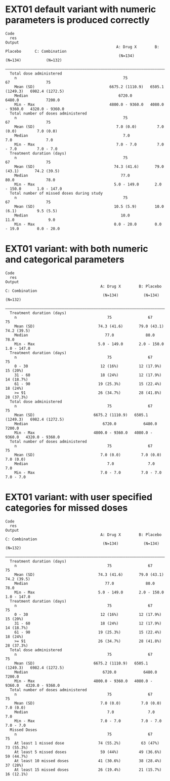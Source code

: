 # EXT01 default variant with numeric parameters is produced correctly

    Code
      res
    Output
                                                     A: Drug X        B: Placebo      C: Combination 
                                                      (N=134)           (N=134)           (N=132)    
      ———————————————————————————————————————————————————————————————————————————————————————————————
      Total dose administered                                                                        
        n                                               75                67                75       
        Mean (SD)                                 6675.2 (1110.9)   6505.1 (1249.3)   6982.4 (1272.5)
        Median                                        6720.0            6480.0            7200.0     
        Min - Max                                 4800.0 - 9360.0   4080.0 - 9360.0   4320.0 - 9360.0
      Total number of doses administered                                                             
        n                                               75                67                75       
        Mean (SD)                                    7.0 (0.0)         7.0 (0.0)         7.0 (0.0)   
        Median                                          7.0               7.0               7.0      
        Min - Max                                    7.0 - 7.0         7.0 - 7.0         7.0 - 7.0   
      Treatment duration (days)                                                                      
        n                                               75                67                75       
        Mean (SD)                                   74.3 (41.6)       79.0 (43.1)       74.2 (39.5)  
        Median                                         77.0              80.0              78.0      
        Min - Max                                   5.0 - 149.0       2.0 - 150.0       1.0 - 147.0  
      Total number of missed doses during study                                                      
        n                                               75                67                75       
        Mean (SD)                                   10.5 (5.9)        10.0 (6.1)         9.5 (5.5)   
        Median                                         10.0              11.0               9.0      
        Min - Max                                   0.0 - 20.0        0.0 - 19.0        0.0 - 20.0   

# EXT01 variant: with both numeric and categorical parameters

    Code
      res
    Output
                                              A: Drug X        B: Placebo      C: Combination 
                                               (N=134)           (N=134)           (N=132)    
      ————————————————————————————————————————————————————————————————————————————————————————
      Treatment duration (days)                                                               
        n                                        75                67                75       
        Mean (SD)                            74.3 (41.6)       79.0 (43.1)       74.2 (39.5)  
        Median                                  77.0              80.0              78.0      
        Min - Max                            5.0 - 149.0       2.0 - 150.0       1.0 - 147.0  
      Treatment duration (days)                                                               
        n                                        75                67                75       
        0 - 30                                12 (16%)         12 (17.9%)         15 (20%)    
        31 - 60                               18 (24%)         12 (17.9%)        14 (18.7%)   
        61 - 90                              19 (25.3%)        15 (22.4%)         18 (24%)    
        >= 91                                26 (34.7%)        28 (41.8%)        28 (37.3%)   
      Total dose administered                                                                 
        n                                        75                67                75       
        Mean (SD)                          6675.2 (1110.9)   6505.1 (1249.3)   6982.4 (1272.5)
        Median                                 6720.0            6480.0            7200.0     
        Min - Max                          4800.0 - 9360.0   4080.0 - 9360.0   4320.0 - 9360.0
      Total number of doses administered                                                      
        n                                        75                67                75       
        Mean (SD)                             7.0 (0.0)         7.0 (0.0)         7.0 (0.0)   
        Median                                   7.0               7.0               7.0      
        Min - Max                             7.0 - 7.0         7.0 - 7.0         7.0 - 7.0   

# EXT01 variant: with user specified categories for missed doses

    Code
      res
    Output
                                              A: Drug X        B: Placebo      C: Combination 
                                               (N=134)           (N=134)           (N=132)    
      ————————————————————————————————————————————————————————————————————————————————————————
      Treatment duration (days)                                                               
        n                                        75                67                75       
        Mean (SD)                            74.3 (41.6)       79.0 (43.1)       74.2 (39.5)  
        Median                                  77.0              80.0              78.0      
        Min - Max                            5.0 - 149.0       2.0 - 150.0       1.0 - 147.0  
      Treatment duration (days)                                                               
        n                                        75                67                75       
        0 - 30                                12 (16%)         12 (17.9%)         15 (20%)    
        31 - 60                               18 (24%)         12 (17.9%)        14 (18.7%)   
        61 - 90                              19 (25.3%)        15 (22.4%)         18 (24%)    
        >= 91                                26 (34.7%)        28 (41.8%)        28 (37.3%)   
      Total dose administered                                                                 
        n                                        75                67                75       
        Mean (SD)                          6675.2 (1110.9)   6505.1 (1249.3)   6982.4 (1272.5)
        Median                                 6720.0            6480.0            7200.0     
        Min - Max                          4800.0 - 9360.0   4080.0 - 9360.0   4320.0 - 9360.0
      Total number of doses administered                                                      
        n                                        75                67                75       
        Mean (SD)                             7.0 (0.0)         7.0 (0.0)         7.0 (0.0)   
        Median                                   7.0               7.0               7.0      
        Min - Max                             7.0 - 7.0         7.0 - 7.0         7.0 - 7.0   
      Missed Doses                                                                            
        n                                        75                67                75       
        At least 1 missed dose               74 (55.2%)         63 (47%)         73 (55.3%)   
        At least 5 missed doses               59 (44%)         49 (36.6%)        59 (44.7%)   
        At least 10 missed doses             41 (30.6%)        38 (28.4%)         37 (28%)    
        At least 15 missed doses             26 (19.4%)        21 (15.7%)        16 (12.1%)   

